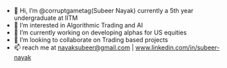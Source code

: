 - 👋 Hi, I’m @corruptgametag(Subeer Nayak) currently a 5th year undergraduate at IITM
- 👀 I’m interested in Algorithmic Trading and AI
- 🌱 I’m currently working on developing alphas for US equities
- 💞️ I’m looking to collaborate on Trading based projects
- 📫 reach me at nayaksubeer@gmail.com | www.linkedin.com/in/subeer-nayak
